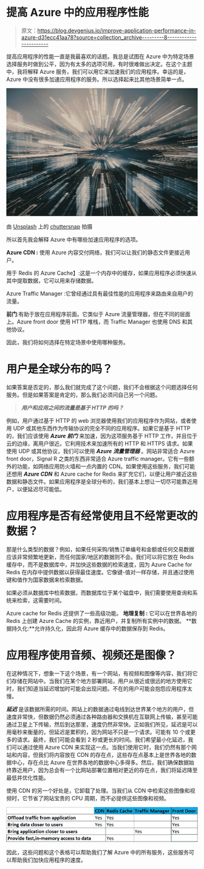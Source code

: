 # 提高 Azure 中的应用程序性能

> 原文：<https://blog.devgenius.io/improve-application-performance-in-azure-d31ecc41aa78?source=collection_archive---------8----------------------->

提高应用程序的性能一直是我最喜欢的话题。我总是试图在 Azure 中为特定场景选择服务时做到公平，因为有太多的选项可用，有时很难做出决定。在这个主题中，我将解释 Azure 服务，我们可以用它来加速我们的应用程序。幸运的是，Azure 中没有很多加速应用程序的服务。所以选择起来比其他场景简单一点。

![](img/c0de03edf3024d4c5047d3f4e282fdfd.png)

由 [Unsplash](https://unsplash.com/s/photos/speed?utm_source=unsplash&utm_medium=referral&utm_content=creditCopyText) 上的 [chuttersnap](https://unsplash.com/@chuttersnap?utm_source=unsplash&utm_medium=referral&utm_content=creditCopyText) 拍摄

所以首先我会解释 Azure 中有哪些加速应用程序的选项。

**Azure CDN :** 使用 Azure 内容交付网络，我们可以让我们的静态文件更接近用户。

用于 Redis 的 Azure Cache】:这是一个内存中的缓存，如果应用程序必须快速从其中提取数据，它可以用来存储数据。

Azure Traffic Manager :它曾经通过具有最佳性能的应用程序来路由来自用户的流量。

**前门**:有助于放在应用程序前面。它类似于 Azure 流量管理器，但在不同的层面上。Azure front door 使用 HTTP 堆栈，而 Traffic Manager 也使用 DNS 和其他协议。

因此，我们将如何选择在特定场景中使用哪种服务。

# 用户是全球分布的吗？

如果答案是否定的，那么我们就完成了这个问题，我们不会根据这个问题选择任何服务。但是如果答案是肯定的，那么我们必须问自己另一个问题。

> ***用户和应用之间的流量是基于 HTTP 的吗？***

例如，用户通过基于 HTTP 的 web 浏览器使用我们的应用程序作为网站，或者使用 UDP 或其他东西作为传输协议的完全不同的应用程序。如果它是基于 HTTP 的，我们应该使用 ***Azure 前门*** 来加速，因为这项服务基于 HTTP 工作，并且位于云的边缘，离用户很近。它利用技术来加速所有的 HTTP 和 HTTPS 请求。如果使用 UDP 或其他协议，我们可以使用 ***Azure 流量管理器*** 。网站非常适合 Azure front door，Signal R 之类的东西非常适合 Azure traffic manager。它有一些额外的功能，如网络应用防火墙和一点内置的 CDN。如果使用这些服务，我们可能还想用 ***Azure CDN*** 和 Azure cache for Redis 来扩充它们，以便让用户接近这些数据和静态文件。如果应用程序是全球分布的，我们基本上想让一切尽可能靠近用户，以便延迟尽可能低。

# 应用程序是否有经常使用且不经常更改的数据？

那是什么类型的数据？例如，如果任何采购/销售订单编号和金额或任何交易数据应该非常频繁地更新，而任何国家/地区的数据则不会。我们可以将它放在 Redis 缓存中，而不是数据库中，并加快这些数据的检索速度，因为 Azure Cache for Redis 在内存中提供数据以获得最佳速度。它像键-值对一样存储，并且通过使用键和值作为国家数据来检索数据。

如果必须从数据库中检索数据，而数据库位于某个磁盘中，我们需要使用查询和系统来检索，这需要时间。

Azure cache for Redis 还提供了一些高级功能。
**地理复制** **:** 它可以在世界各地的 Redis 上创建 Azure Cache 的实例，靠近用户，并复制所有实例中的数据。
**数据持久化:**允许持久化，因此将 Azure 缓存中的数据保存到 Redis。

# 应用程序使用音频、视频还是图像？

在这种情况下，想象一下这个场景，有一个网站，有视频和图像等内容，我们将它们存储在网站中。当我们在某个地方部署网站，用户从很近或很远的地方使用它时，我们知道当延迟增加时可能会出现问题。不在的用户可能会抱怨应用程序太慢。

***延迟*** 是该数据所需的时间。网站上的数据通过电线到达世界某个地方的用户，但速度非常快，但数据仍然必须通过各种路由器和交换机在互联网上传输，甚至可能通过卫星上下传输，然后到达那里，速度仍然非常快。正如我们所见，延迟是可以用毫秒来衡量的，但延迟是累积的，因为网站不只是一个请求。可能有 10 个或更多的请求。最终，我们可能会看到 2 秒或更长的时间。我们希望最小化延迟，我们可以通过使用 Azure CDN 来实现这一点。当我们使用它时，我们仍然有那个网站和内容，但我们将内容放在 CDN 的存在点，这些存在点基本上是世界各地的数据中心，存在点比 Azure 在世界各地的数据中心多得多。然后，我们确保数据始终靠近用户，因为总会有一个比网站部署位置相对更近的存在点，我们将延迟降至最低并优化性能。

使用 CDN 的另一个好处是，它卸载了处理。当我们从 CDN 中检索这些图像和视频时，它节省了网站宝贵的 CPU 周期，而不必提供这些图像和视频。

![](img/802a1b2ace503d07bfeb107d5b92d1a2.png)

因此，这些问题和这个表格可以帮助我们了解 Azure 中的所有服务，这些服务可以帮助我们加快应用程序的速度。